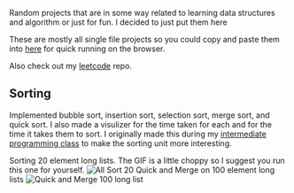 Random projects that are in some way related to learning data structures and algorithm or just for fun. I decided to just put them here

These are mostly all single file projects so you could copy and paste them into [here](https://www.programiz.com/python-programming/online-compiler/) for quick running on the browser.

Also check out my [leetcode](https://github.com/michael-lesirge/leetcode) repo.

## Sorting
Implemented bubble sort, insertion sort, selection sort, merge sort, and quick sort. I also made a visulizer for the time taken for each and for the time it takes them to sort. I originally made this during my [intermediate programming class](https://github.com/michael-lesirge/intermediate-programming-class) to make the sorting unit more interesting.

Sorting 20 element long lists. The GIF is a little choppy so I suggest you run this one for yourself.
![All Sort 20](https://github.com/michael-lesirge/intermediate-programming-class/assets/100492377/c9f1508f-14bf-4768-ae6e-4e8d950b778c)
Quick and Merge on 100 element long lists
![Quick and Merge 100 long list](https://github.com/michael-lesirge/intermediate-programming-class/assets/100492377/383f2dd2-ad0f-4029-8c64-b0f5b3bf38fc)
